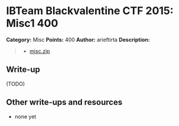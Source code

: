 # IBTeam Blackvalentine CTF 2015: Misc1 400

**Category:** Misc
**Points:** 400
**Author:** arieftirta
**Description:**

> * [misc.zip](misc.zip)

## Write-up

(TODO)

## Other write-ups and resources

* none yet
